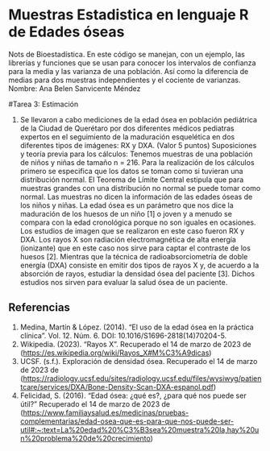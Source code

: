 # Muestras Estadistica en lenguaje R de Edades óseas
Nots de Bioestadística. En este código se manejan, con un ejemplo, las librerías y funciones que se usan para conocer los intervalos de confianza para la media y las varianza de una población. Así como la diferencia de medias para dos muestras independientes y el cociente de varianzas.
Nombre: Ana Belen Sanvicente Méndez

#Tarea 3: Estimación

1. Se llevaron a cabo mediciones de la edad ósea en población pediátrica de la Ciudad de Querétaro por dos diferentes médicos pediatras expertos en el seguimiento de la maduración esquelética en dos diferentes tipos de imágenes: RX y DXA. (Valor 5 puntos)
Suposiciones y teoría previa para los cálculos:
Tenemos muestras de una población de niños y niñas de tamaño n = 216. Para la realización de los cálculos primero se especifica que los datos se toman como si tuvieran una distribución normal. El Teorema de Límite Central estipula que para muestras grandes con una distribución no normal se puede tomar como normal. Las muestras no dicen la información de las edades óseas de los niños y niñas. La edad ósea es un parámetro que nos dice la maduración de los huesos de un niño [1] o joven y a menudo se compara con la edad cronológica porque no son iguales en ocasiones.
Los estudios de imagen que se realizaron en este caso fueron RX y DXA.
Los rayos X son radiación electromagnética de alta energía (ionizante) que en este caso nos sirve para captar el contraste de los huesos [2].
Mientras que la técnica de radioabsorciometría de doble energía (DXA) consiste en emitir dos tipos de rayos X y, de acuerdo a la absorción de rayos, estudiar la densidad ósea del paciente [3].
Dichos estudios nos sirven para evaluar la salud ósea de un paciente.

## Referencias
1.  Medina, Martín & López. (2014). “El uso de la edad ósea en la práctica clínica”. Vol. 12. Núm. 6. DOI: 10.1016/S1696-2818(14)70204-5.
2.  Wikipedia. (2023). “Rayos X”. Recuperado el 14 de marzo de 2023 de (https://es.wikipedia.org/wiki/Rayos_X#M%C3%A9dicas)
3.  UCSF. (s.f.). Exploración de densidad ósea.  Recuperado el 14 de marzo de 2023 de (https://radiology.ucsf.edu/sites/radiology.ucsf.edu/files/wysiwyg/patientcare/services/DXA/Bone-Density-Scan-DXA-espanol.pdf)
4.  Felicidad, S. (2016). “Edad ósea: ¿qué es?, ¿para qué nos puede ser útil?” Recuperado el 14 de marzo de 2023 de (https://www.familiaysalud.es/medicinas/pruebas-complementarias/edad-osea-que-es-para-que-nos-puede-ser-util#:~:text=La%20edad%20%C3%B3sea%20muestra%20la,hay%20un%20problema%20de%20crecimiento)
